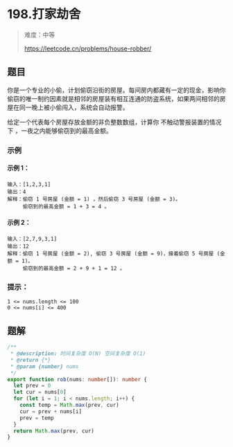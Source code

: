 # 198.打家劫舍

> 难度：中等
>
> https://leetcode.cn/problems/house-robber/

## 题目

你是一个专业的小偷，计划偷窃沿街的房屋。每间房内都藏有一定的现金，影响你偷窃的唯一制约因素就是相邻的房屋装有相互连通的防盗系统，如果两间相邻的房屋在同一晚上被小偷闯入，系统会自动报警。

给定一个代表每个房屋存放金额的非负整数数组，计算你 不触动警报装置的情况下 ，一夜之内能够偷窃到的最高金额。

### 示例

#### 示例 1：

```
输入：[1,2,3,1]
输出：4
解释：偷窃 1 号房屋 (金额 = 1) ，然后偷窃 3 号房屋 (金额 = 3)。
     偷窃到的最高金额 = 1 + 3 = 4 。
```

#### 示例 2：

```
输入：[2,7,9,3,1]
输出：12
解释：偷窃 1 号房屋 (金额 = 2), 偷窃 3 号房屋 (金额 = 9)，接着偷窃 5 号房屋 (金额 = 1)。
     偷窃到的最高金额 = 2 + 9 + 1 = 12 。
```

### 提示：

```
1 <= nums.length <= 100
0 <= nums[i] <= 400
```

## 题解

```ts
/**
 * @description: 时间复杂度 O(N) 空间复杂度 O(1)
 * @return {*}
 * @param {number} nums
 */
export function rob(nums: number[]): number {
  let prev = 0
  let cur = nums[0]
  for (let i = 1; i < nums.length; i++) {
    const temp = Math.max(prev, cur)
    cur = prev + nums[i]
    prev = temp
  }
  return Math.max(prev, cur)
}
```
